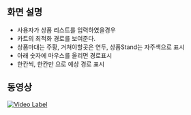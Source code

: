 ## 화면 설명
- 사용자가 상품 리스트를 입력하였을경우
- 카트의 최적화 경로를 보여준다.
- 상품마대는 주황, 거쳐야할곳은 연두, 상품Stand는 자주색으로 표시 
- 아래 숫자에 마우스를 올리면 경로표시
- 한칸씩, 한칸만 으로 예상 경로 표시






## 동영상

[![Video Label](https://i9.ytimg.com/vi/HMvhI344gSo/mq2.jpg?sqp=CJi91ZUG&rs=AOn4CLBnoBHmxPY2Ft4LSK-Vkd53v1uiKw)](https://youtu.be/HMvhI344gSo)


